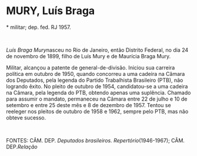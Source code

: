 MURY, Luís Braga
================

\* militar; dep. fed. RJ 1957. 

 

*Luís Braga Mury*nasceu no Rio de Janeiro, então Distrito Federal, no
dia 24 de novembro de 1899, filho de Luís Mury e de Maurícia Braga Mury.

Militar, alcançou a patente de general-de-divisão. Iniciou sua carreira
política em outubro de 1950, quando concorreu a uma cadeira na Câmara
dos Deputados, pela legenda do Partido Trabalhista Brasileiro (PTB), não
logrando êxito. No pleito de outubro de 1954, candidatou-se a uma
cadeira na Câmara, pela legenda do PTB, obtendo apenas uma suplência.
Chamado para assumir o mandato, permaneceu na Câmara entre 22 de julho e
10 de setembro e entre 25 deste mês e 8 de dezembro de 1957. Tentou se
reeleger nos pleitos de outubro de 1958 e 1962, sempre pelo PTB, mas não
obteve sucesso.

 

FONTES: CÂM. DEP. *Deputados brasileiros. Repertório*(1946-1967); CÂM.
DEP.*Relação*

 
